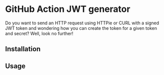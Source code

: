 # GitHub Action JWT generator

Do you want to send an HTTP request using HTTPie or CURL with a signed JWT token and wondering how you can create the token for a given token and secret? Well, look no further!

## Installation

## Usage
